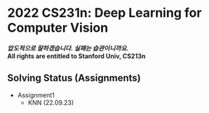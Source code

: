 # 2022 CS231n: Deep Learning for Computer Vision
***압도적으로 잘하겠습니다. 실패는 습관이니까요.***<br>
**All rights are entitled to Stanford Univ, CS213n**

## Solving Status (Assignments)

- Assignment1
  - KNN (22.09.23)
